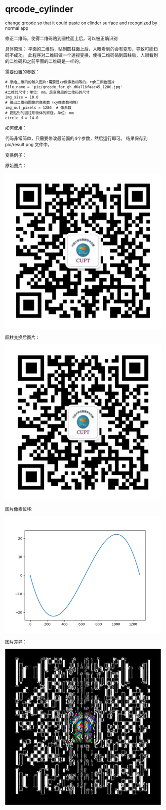 # qrcode_cylinder
change qrcode so that it could paste on clinder surface and recognized by normal app

修正二维码，使得二维码贴到圆柱面上后，可以被正确识别


具体原理：
平面的二维码，贴到圆柱面上后，人眼看到的会有变形，导致可能扫码不成功。
此程序对二维码做一个透视变换，使得二维码贴到圆柱后，人眼看到的二维码和之前平面的二维码是一样的。

需要设置的参数：

```
# 原始二维码的输入图片:需要是xy像素数相等的，rgb三颜色图片
file_name = 'pic/qrcode_for_gh_d6a716faac45_1280.jpg'
#二维码尺寸：单位: mm。是变换后的二维码的尺寸
img_size = 10.0
# 输出二维码图像的像素数（xy像素数相等）
img_out_pixels = 1280  # 像素数
# 要贴到的圆柱形物体的直径。单位: mm
circle_d = 14.0
```

如何使用：

代码非常简单，只需要修改最前面的4个参数，然后运行即可。
结果保存到pic/result.png 文件中。





变换例子：


原始图片：

![原始图片](pic/qrcode_for_gh_d6a716faac45_1280.jpg)

圆柱变换后图片：

![圆柱变换后图片](pic/result.png)

图片像素位移:

![圆柱变换后图片](pic/shift_pixel.png)


图片差异：

![圆柱变换后图片](pic/diff.png)







